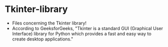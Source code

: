 # Tkinter-library

- Files concerning the Tkinter library!
- According to GeeksforGeeks, "Tkinter is a standard GUI (Graphical User Interface) library for Python which provides a fast and easy way to create desktop applications."
